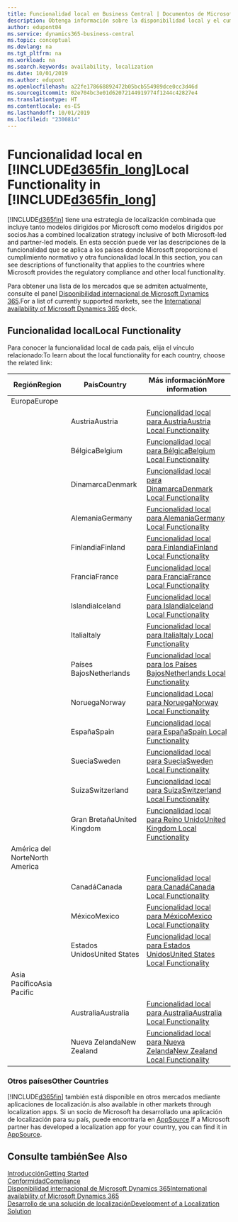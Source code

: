 ```yaml
---
title: Funcionalidad local en Business Central | Documentos de Microsoft
description: Obtenga información sobre la disponibilidad local y el cumplimiento de las normativas de Dynamics 365 Business Central.
author: edupont04
ms.service: dynamics365-business-central
ms.topic: conceptual
ms.devlang: na
ms.tgt_pltfrm: na
ms.workload: na
ms.search.keywords: availability, localization
ms.date: 10/01/2019
ms.author: edupont
ms.openlocfilehash: a22fe178668892472b05bcb554989dce0cc3d46d
ms.sourcegitcommit: 02e704bc3e01d62072144919774f1244c42827e4
ms.translationtype: HT
ms.contentlocale: es-ES
ms.lasthandoff: 10/01/2019
ms.locfileid: "2300814"
---
```

# <a name="local-functionality-in-included365fin_longincludesd365fin_long_mdmd"></a><span data-ttu-id="e7171-103">Funcionalidad local en [!INCLUDE[d365fin_long](includes/d365fin_long_md.md)]</span><span class="sxs-lookup"><span data-stu-id="e7171-103">Local Functionality in [!INCLUDE[d365fin_long](includes/d365fin_long_md.md)]</span></span>
[!INCLUDE[d365fin](includes/d365fin_md.md)] <span data-ttu-id="e7171-104">tiene una estrategia de localización combinada que incluye tanto modelos dirigidos por Microsoft como modelos dirigidos por socios.</span><span class="sxs-lookup"><span data-stu-id="e7171-104">has a combined localization strategy inclusive of both Microsoft-led and partner-led models.</span></span> <span data-ttu-id="e7171-105">En esta sección puede ver las descripciones de la funcionalidad que se aplica a los países donde Microsoft proporciona el cumplimiento normativo y otra funcionalidad local.</span><span class="sxs-lookup"><span data-stu-id="e7171-105">In this section, you can see descriptions of functionality that applies to the countries where Microsoft provides the regulatory compliance and other local functionality.</span></span>  

<span data-ttu-id="e7171-106">Para obtener una lista de los mercados que se admiten actualmente, consulte el panel [Disponibilidad internacional de Microsoft Dynamics 365](https://docs.microsoft.com/en-us/dynamics365/get-started/availability).</span><span class="sxs-lookup"><span data-stu-id="e7171-106">For a list of currently supported markets, see the [International availability of Microsoft Dynamics 365](https://docs.microsoft.com/en-us/dynamics365/get-started/availability) deck.</span></span>  

## <a name="local-functionality"></a><span data-ttu-id="e7171-107">Funcionalidad local</span><span class="sxs-lookup"><span data-stu-id="e7171-107">Local Functionality</span></span>
<span data-ttu-id="e7171-108">Para conocer la funcionalidad local de cada país, elija el vínculo relacionado:</span><span class="sxs-lookup"><span data-stu-id="e7171-108">To learn about the local functionality for each country, choose the related link:</span></span>

| <span data-ttu-id="e7171-109">Región</span><span class="sxs-lookup"><span data-stu-id="e7171-109">Region</span></span> | <span data-ttu-id="e7171-110">País</span><span class="sxs-lookup"><span data-stu-id="e7171-110">Country</span></span> | <span data-ttu-id="e7171-111">Más información</span><span class="sxs-lookup"><span data-stu-id="e7171-111">More information</span></span> |
| --- | --- |--- |
| <span data-ttu-id="e7171-112">Europa</span><span class="sxs-lookup"><span data-stu-id="e7171-112">Europe</span></span> |  | |
|        | <span data-ttu-id="e7171-113">Austria</span><span class="sxs-lookup"><span data-stu-id="e7171-113">Austria</span></span> | [<span data-ttu-id="e7171-114">Funcionalidad local para Austria</span><span class="sxs-lookup"><span data-stu-id="e7171-114">Austria Local Functionality</span></span>](localfunctionality/austria/austria-local-functionality.md) |
|        | <span data-ttu-id="e7171-115">Bélgica</span><span class="sxs-lookup"><span data-stu-id="e7171-115">Belgium</span></span> |  [<span data-ttu-id="e7171-116">Funcionalidad local para Bélgica</span><span class="sxs-lookup"><span data-stu-id="e7171-116">Belgium Local Functionality</span></span>](localfunctionality/belgium/belgium-local-functionality.md) |
|        | <span data-ttu-id="e7171-117">Dinamarca</span><span class="sxs-lookup"><span data-stu-id="e7171-117">Denmark</span></span> | [<span data-ttu-id="e7171-118">Funcionalidad local para Dinamarca</span><span class="sxs-lookup"><span data-stu-id="e7171-118">Denmark Local Functionality</span></span>](localfunctionality/denmark/denmark-local-functionality.md) |
|        | <span data-ttu-id="e7171-119">Alemania</span><span class="sxs-lookup"><span data-stu-id="e7171-119">Germany</span></span> | [<span data-ttu-id="e7171-120">Funcionalidad local para Alemania</span><span class="sxs-lookup"><span data-stu-id="e7171-120">Germany Local Functionality</span></span>](localfunctionality/germany/germany-local-functionality.md) |
|        | <span data-ttu-id="e7171-121">Finlandia</span><span class="sxs-lookup"><span data-stu-id="e7171-121">Finland</span></span> | [<span data-ttu-id="e7171-122">Funcionalidad local para Finlandia</span><span class="sxs-lookup"><span data-stu-id="e7171-122">Finland Local Functionality</span></span>](localfunctionality/finland/finland-local-functionality.md) |
|        | <span data-ttu-id="e7171-123">Francia</span><span class="sxs-lookup"><span data-stu-id="e7171-123">France</span></span> | [<span data-ttu-id="e7171-124">Funcionalidad local para Francia</span><span class="sxs-lookup"><span data-stu-id="e7171-124">France Local Functionality</span></span>](localfunctionality/france/france-local-functionality.md) |
|        | <span data-ttu-id="e7171-125">Islandia</span><span class="sxs-lookup"><span data-stu-id="e7171-125">Iceland</span></span> | [<span data-ttu-id="e7171-126">Funcionalidad local para Islandia</span><span class="sxs-lookup"><span data-stu-id="e7171-126">Iceland Local Functionality</span></span>](localfunctionality/iceland/iceland-local-functionality.md) |
|        | <span data-ttu-id="e7171-127">Italia</span><span class="sxs-lookup"><span data-stu-id="e7171-127">Italy</span></span> | [<span data-ttu-id="e7171-128">Funcionalidad local para Italia</span><span class="sxs-lookup"><span data-stu-id="e7171-128">Italy Local Functionality</span></span>](localfunctionality/italy/italy-local-functionality.md) |
|        | <span data-ttu-id="e7171-129">Países Bajos</span><span class="sxs-lookup"><span data-stu-id="e7171-129">Netherlands</span></span> | [<span data-ttu-id="e7171-130">Funcionalidad local para los Países Bajos</span><span class="sxs-lookup"><span data-stu-id="e7171-130">Netherlands Local Functionality</span></span>](localfunctionality/netherlands/netherlands-local-functionality.md) |
|        | <span data-ttu-id="e7171-131">Noruega</span><span class="sxs-lookup"><span data-stu-id="e7171-131">Norway</span></span> | [<span data-ttu-id="e7171-132">Funcionalidad Local para Noruega</span><span class="sxs-lookup"><span data-stu-id="e7171-132">Norway Local Functionality</span></span>](localfunctionality/norway/norway-local-functionality.md) |
|        | <span data-ttu-id="e7171-133">España</span><span class="sxs-lookup"><span data-stu-id="e7171-133">Spain</span></span> | [<span data-ttu-id="e7171-134">Funcionalidad local para España</span><span class="sxs-lookup"><span data-stu-id="e7171-134">Spain Local Functionality</span></span>](localfunctionality/spain/spain-local-functionality.md) |
|        | <span data-ttu-id="e7171-135">Suecia</span><span class="sxs-lookup"><span data-stu-id="e7171-135">Sweden</span></span> | [<span data-ttu-id="e7171-136">Funcionalidad local para Suecia</span><span class="sxs-lookup"><span data-stu-id="e7171-136">Sweden Local Functionality</span></span>](localfunctionality/sweden/sweden-local-functionality.md) |
|        | <span data-ttu-id="e7171-137">Suiza</span><span class="sxs-lookup"><span data-stu-id="e7171-137">Switzerland</span></span> | [<span data-ttu-id="e7171-138">Funcionalidad local para Suiza</span><span class="sxs-lookup"><span data-stu-id="e7171-138">Switzerland Local Functionality</span></span>](localfunctionality/switzerland/switzerland-local-functionality.md) |
|        | <span data-ttu-id="e7171-139">Gran Bretaña</span><span class="sxs-lookup"><span data-stu-id="e7171-139">United Kingdom</span></span> | [<span data-ttu-id="e7171-140">Funcionalidad local para Reino Unido</span><span class="sxs-lookup"><span data-stu-id="e7171-140">United Kingdom Local Functionality</span></span>](localfunctionality/unitedkingdom/united-kingdom-local-functionality.md) |
| <span data-ttu-id="e7171-141">América del Norte</span><span class="sxs-lookup"><span data-stu-id="e7171-141">North America</span></span> |       |  |
|        | <span data-ttu-id="e7171-142">Canadá</span><span class="sxs-lookup"><span data-stu-id="e7171-142">Canada</span></span>|[<span data-ttu-id="e7171-143">Funcionalidad local para Canadá</span><span class="sxs-lookup"><span data-stu-id="e7171-143">Canada Local Functionality</span></span>](localfunctionality/canada/canada-local-functionality.md) |
|        | <span data-ttu-id="e7171-144">México</span><span class="sxs-lookup"><span data-stu-id="e7171-144">Mexico</span></span> | [<span data-ttu-id="e7171-145">Funcionalidad local para México</span><span class="sxs-lookup"><span data-stu-id="e7171-145">Mexico Local Functionality</span></span>](localfunctionality/mexico/mexico-local-functionality.md) |
|        | <span data-ttu-id="e7171-146">Estados Unidos</span><span class="sxs-lookup"><span data-stu-id="e7171-146">United States</span></span>|[<span data-ttu-id="e7171-147">Funcionalidad local para Estados Unidos</span><span class="sxs-lookup"><span data-stu-id="e7171-147">United States Local Functionality</span></span>](localfunctionality/unitedstates/united-states-local-functionality.md) |
| <span data-ttu-id="e7171-148">Asia Pacífico</span><span class="sxs-lookup"><span data-stu-id="e7171-148">Asia Pacific</span></span> |       |  |
|        | <span data-ttu-id="e7171-149">Australia</span><span class="sxs-lookup"><span data-stu-id="e7171-149">Australia</span></span> | [<span data-ttu-id="e7171-150">Funcionalidad local para Australia</span><span class="sxs-lookup"><span data-stu-id="e7171-150">Australia Local Functionality</span></span>](localfunctionality/australia/australia-local-functionality.md) |
|        | <span data-ttu-id="e7171-151">Nueva Zelanda</span><span class="sxs-lookup"><span data-stu-id="e7171-151">New Zealand</span></span> | [<span data-ttu-id="e7171-152">Funcionalidad local para Nueva Zelanda</span><span class="sxs-lookup"><span data-stu-id="e7171-152">New Zealand Local Functionality</span></span>](localfunctionality/newzealand/new-zealand-local-functionality.md) |

### <a name="other-countries"></a><span data-ttu-id="e7171-153">Otros países</span><span class="sxs-lookup"><span data-stu-id="e7171-153">Other Countries</span></span>
[!INCLUDE[d365fin](includes/d365fin_md.md)] <span data-ttu-id="e7171-154">también está disponible en otros mercados mediante aplicaciones de localización.</span><span class="sxs-lookup"><span data-stu-id="e7171-154">is also available in other markets through localization apps.</span></span> <span data-ttu-id="e7171-155">Si un socio de Microsoft ha desarrollado una aplicación de localización para su país, puede encontrarla en [AppSource](https://appsource.microsoft.com/en-us/product/dynamics-365-business-central/).</span><span class="sxs-lookup"><span data-stu-id="e7171-155">If a Microsoft partner has developed a localization app for your country, you can find it in [AppSource](https://appsource.microsoft.com/en-us/product/dynamics-365-business-central/).</span></span>

## <a name="see-also"></a><span data-ttu-id="e7171-156">Consulte también</span><span class="sxs-lookup"><span data-stu-id="e7171-156">See Also</span></span>
[<span data-ttu-id="e7171-157">Introducción</span><span class="sxs-lookup"><span data-stu-id="e7171-157">Getting Started</span></span>](product-get-started.md)  
[<span data-ttu-id="e7171-158">Conformidad</span><span class="sxs-lookup"><span data-stu-id="e7171-158">Compliance</span></span>](compliance/compliance-overview.md)  
[<span data-ttu-id="e7171-159">Disponibilidad internacional de Microsoft Dynamics 365</span><span class="sxs-lookup"><span data-stu-id="e7171-159">International availability of Microsoft Dynamics 365</span></span>](https://docs.microsoft.com/en-us/dynamics365/get-started/availability)  
[<span data-ttu-id="e7171-160">Desarrollo de una solución de localización</span><span class="sxs-lookup"><span data-stu-id="e7171-160">Development of a Localization Solution</span></span>](/dynamics365/business-central/dev-itpro/developer/readiness/readiness-develop-localization)  
